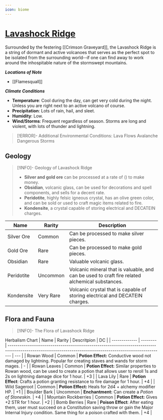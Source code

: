 ```yaml
---
icon: biome
---
```

# [Lavashock Ridge](https://i.pinimg.com/originals/b0/74/ce/b074ce116941142c8652d337f0fb36a7.jpg)
Surrounded by the festering [[Crimson Graveyard]], the Lavashock Ridge is a string of dormant and active volcanoes that serves as the perfect spot to be isolated from the surrounding world--if one can find away to work around the inhospitable nature of the stormswept mountains.

***Locations of Note***
- [[Flamesquall]]

***Climate Conditions***
- **Temperature**: Cool during the day, can get very cold during the night. Unless you are right next to an active volcano of course.
- **Precipitation**: Lots of rain, hail, and sleet.
- **Humidity**: Low.
- **Wind/Storms**: Frequent regardless of season. Storms are long and violent, with lots of thunder and lightning.

> [!ERROR]- Additional Environmental Conditions:
> Lava Flows
> Avalanche
> Dangerous Storms

## Geology
> [!INFO]- Geology of Lavashock Ridge
> - **Silver and gold ore** can be processed at a rate of () to make money.
> - **Obsidian**, volcanic glass, can be used for decorations and spell components, and sells for a decent rate.
> - **Peridotite**, highly felsic igneous crystal, has an olive green color, and can be sold or used to craft magic items related to fire.
> - **Kondensite**, a crystal capable of storing electrical and DECATEIN charges.

| Name       | Rarity    | Description                                                                                     |
| ---------- | --------- | ----------------------------------------------------------------------------------------------- |
| Silver Ore | Common    | Can be processed to make silver pieces.                                                         |
| Gold Ore   | Rare      | Can be processed to make gold pieces.                                                           |
| Obsidian   | Rare      | Valuable volcanic glass.                                                                        |
| Peridotite | Uncommon  | Volcanic mineral that is valuable, and can be used to craft fire related alchemical substances. |
| Kondensite | Very Rare | Volcanic crystal that is capable of storing electrical and DECATEIN charges.                    |

## Flora and Fauna
> [!INFO]- The Flora of Lavashock Ridge

Herbalism Chart
| Name          | Rarity   | Descritpion                                                                                                                                                   | DC  |
| ------------- | -------- | ------------------------------------------------------------------------------------------------------------------------------------------------------------- | --- |
| Rowan Wood    | Common   | **Potion Effect:** Conductive wood not damaged by lightning. Popular for creating staves and wands for storm mages.                                           | -   |
| Rowan Leaves  | Common   | **Potion Effect:** Similar properties to Rowan wood, can be used to create a potion that allows user to reroll 1s and 2s on lightning damage dice for 1 hour. | +3  |
| Lava Lily     | Rare     | **Potion Effect**: Crafts a potion granting resistance to fire damage for 1 hour.                                                                                                                                           | +4  |
| Wild Sageroot | Common   | **Potion Effect:** Heals for 2d4 + alchemy modifier HP.                                                                                                       | +1  |
| Boulder Bark              | Uncommon | **Enchantment:** Can create a *Potion of Stoneskin*.                                                                                                                                            | +4  |
| Mountain Rockberries              | Common   | **Potion Effect:** Gives +2 STR for 1 hour.                                                                                                                                          | +2  |
| Bomb Berries              | Rare     | **Poison Effect**: After eating them, user must succeed on a Constitution saving throw or gain the Major Internal Injury condition. Same thing for a poison crafted with them.                                                                                                                                            | +4  |
